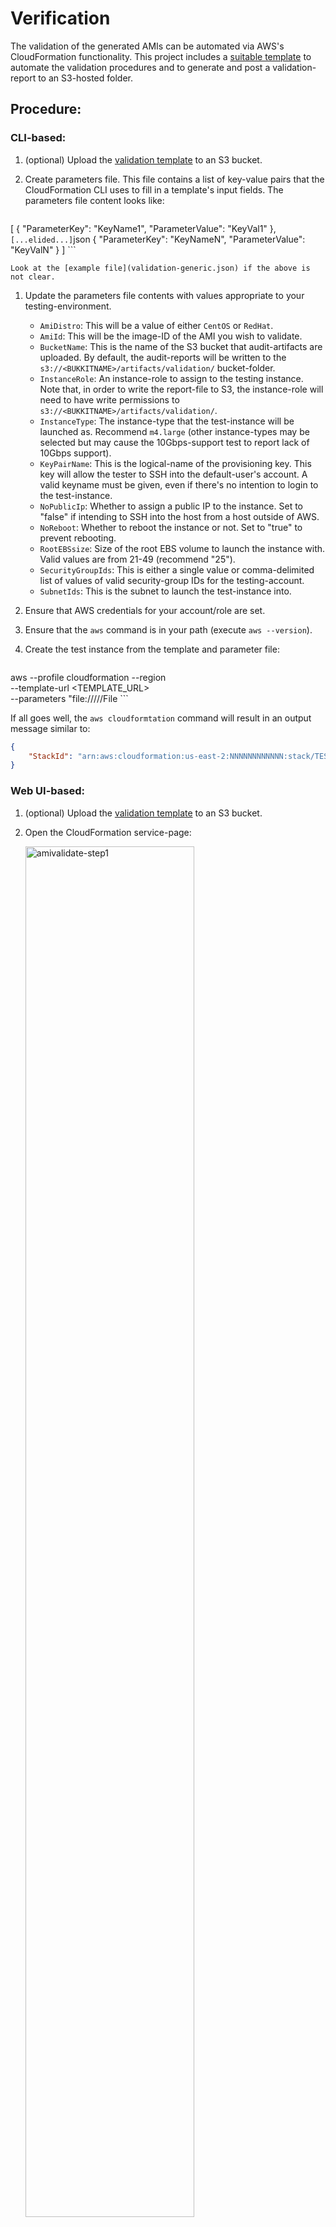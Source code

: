 # Verification

The validation of the generated AMIs can be automated via AWS's CloudFormation functionality. This project includes a [suitable template](ValidationLaunch_el6.tpl.json) to automate the validation procedures and to generate and post a validation-report to an S3-hosted folder.

## Procedure:

### CLI-based:

1. (optional) Upload the [validation template](ValidationLaunch_el6.tpl.json) to an S3 bucket.
1. Create parameters file. This file contains a list of key-value pairs that the CloudFormation CLI uses to fill in a template's input fields. The parameters file content looks like:

    ```json
[
  {
    "ParameterKey": "KeyName1",
    "ParameterValue": "KeyVal1"
  },
    ```
[...elided...]
    ```json
  {
    "ParameterKey": "KeyNameN",
    "ParameterValue": "KeyValN"
  }
]
    ```

    Look at the [example file](validation-generic.json) if the above is not clear.

1. Update the parameters file contents with values appropriate to your testing-environment.

    - `AmiDistro`: This will be a value of either `CentOS` or `RedHat`.
    - `AmiId`: This will be the image-ID of the AMI you wish to validate.
    - `BucketName`: This is the name of the S3 bucket that audit-artifacts are uploaded. By default, the audit-reports will be written to the `s3://<BUKKITNAME>/artifacts/validation/` bucket-folder.
    - `InstanceRole`: An instance-role to assign to the testing instance. Note that, in order to write the report-file to S3, the instance-role will need to have write permissions to `s3://<BUKKITNAME>/artifacts/validation/`.
    - `InstanceType`: The instance-type that the test-instance will be launched as. Recommend `m4.large` (other instance-types may be selected but may cause the 10Gbps-support test to report lack of 10Gbps support).
    - `KeyPairName`: This is the logical-name of the provisioning key. This key will allow the tester to SSH into the default-user's account. A valid keyname must be given, even if there's no intention to login to the test-instance.
    - `NoPublicIp`: Whether to assign a public IP to the instance. Set to "false" if intending to SSH into the host from a host outside of AWS.
    - `NoReboot`: Whether to reboot the instance or not. Set to "true" to prevent rebooting.
    - `RootEBSsize`: Size of the root EBS volume to launch the instance with. Valid values are from 21-49 (recommend "25").
    - `SecurityGroupIds`: This is either a single value or comma-delimited list of values of valid security-group IDs for the testing-account.
    - `SubnetIds`: This is the subnet to launch the test-instance into.

1. Ensure that AWS credentials for your account/role are set.
1. Ensure that the `aws` command is in your path (execute `aws --version`).
1. Create the test instance from the template and parameter file:

    ```bash
aws --profile <PROFILE> cloudformation --region <REGION> \
   --template-url <TEMPLATE_URL> \
   --parameters "file://<PATH>/<to>/<PARAM>/File
    ```

If all goes well, the `aws cloudformtation` command will result in an output message similar to:

```json
{
    "StackId": "arn:aws:cloudformation:us-east-2:NNNNNNNNNNNN:stack/TEST-STDIN/1db002e4-d0dd-1e61-ba4b-05052c82a405"
}
```

### Web UI-based:

1. (optional) Upload the [validation template](ValidationLaunch_el6.tpl.json) to an S3 bucket.
1. Open the CloudFormation service-page:

    <img src="https://cloud.githubusercontent.com/assets/7087031/22160753/0d691844-df15-11e6-92be-37222f280101.png" alt="amivalidate-step1" width="75%" height="75%">

    Then click on the "Create" button.

1. Place the URL to the template in the `Specify an Amazon S3 template URL` box.

    <img src="https://cloud.githubusercontent.com/assets/7087031/22160754/0d6a9b1a-df15-11e6-90fd-594cdaa7a91e.png" alt="amivalidate-step2" width="75%" height="75%">

    Then click on the "Next" button.

1. On the `Specify Details` page:

    <img src="https://cloud.githubusercontent.com/assets/7087031/22161151/295de7da-df17-11e6-9a7a-b55a85777473.png" alt="amivalidate-step3" width="75%" height="75%">

    Ensure that each box contains valid values. Then click on the "Next" button.

1. On the `Options` page:

    <img src="https://cloud.githubusercontent.com/assets/7087031/22160758/0d722e52-df15-11e6-849e-d2633e70b5ff.png" alt="amivalidate-step4" width="75%" height="75%">

   (Optional) Check the `No` radio-box in the `Rollback on failure` section. Doing this should allow you to investigate what went wrong in the instance should the stack-creation fail.

    Then click on the "Next" button.

1. Verify that the data on the `Review` page looks correct:

    <img src="https://cloud.githubusercontent.com/assets/7087031/22160756/0d6c3b0a-df15-11e6-8766-204d2e215a42.png" alt="amivalidate-step5" width="75%" height="75%">

    Then click on the "Next" button. This will cause CloudFormation to attempt assemble your AMI-validation stack.

1. Once CloudFormation kicks off the stack-assembly process, the Web UI will return to the `Stacks` page:

    <img src="https://cloud.githubusercontent.com/assets/7087031/22160757/0d6dd6b8-df15-11e6-8777-c1120c846c02.png" alt="amivalidate-step6" width="75%" height="75%">

    The new stack should show up in either a `CREATE_IN_PROCESS` or `CREATE_COMPLETE` stage.

    Note: If the page renders and your stack does not appear, hit the page-refresh button. 

1. Click on the stack-name if you want to see the details of the stack-creation process:

    <img src="https://cloud.githubusercontent.com/assets/7087031/22160755/0d6c1e5e-df15-11e6-8778-d05fec1ec3ba.png" alt="amivalidate-step7" width="75%" height="75%">

## Results
Allow 3-5 minutes to pass after receiving the StackId (if using the CLI method) or the Web UI shows the stack in `CREATE_COMPLETE` state. Look in `s3://<BUCKET_NAME>/artifacts/validation/` for a new audit file. The audit-file will take a name similar to: `audit_<AMI_ID>-<YYYYMmmDD>.txt` (where `AMI_ID` is the ID of the AMI that was validated and `YYYMmmDD` will be something like `2017Jan11`). The file's contents will be similar to:

```
Check 10Gbps support: Found 10Gbps support
==========
Check EBS-resizing: Root EBS was resized
==========
Check for AWS packages:
   aws-apitools-elb-1.0.35.0-1.0.el6.noarch
   aws-apitools-as-1.0.61.6-1.0.el6.noarch
   aws-amitools-ec2-1.5.7-1.0.el6.noarch
   aws-apitools-common-1.1.0-1.9.el6.noarch
   aws-cfn-bootstrap-1.4-12.7.el6.noarch
   aws-apitools-mon-1.0.20.0-1.0.el6.noarch
   aws-apitools-ec2-1.7.3.0-1.0.el6.noarch
==========
Check AWS CLI version:
   aws-cli/1.11.37 Python/2.6.6 Linux/2.6.32-642.13.1.el6.x86_64 botocore/1.5.0
==========
Check RPM repo-access:
repo id                repo name                                  status
[...elided...]
base                   CentOS-6 - Base                            enabled: 6,696
[...elided...]
epel                   Extra Packages for Enterprise Linux 6 - x8 disabled
[...elided...]
extras                 CentOS-6 - Extras                          enabled:    62
fasttrack              CentOS-6 - fasttrack                       disabled
updates                CentOS-6 - Updates                         enabled:   780
repolist: 7,538
==========
Active swap device(s): 
   /dev/dm-1
==========
Mounted partition for /boot was found
==========
/tmp is mounted from tmpfs
==========
Check booted kernel: 
   Name        : kernel                       Relocations: (not relocatable)
   Version     : 2.6.32                            Vendor: CentOS
   Release     : 642.13.1.el6                  Build Date: Wed 11 Jan 2017 09:23:49 PM UTC
   Install Date: Tue 17 Jan 2017 05:47:30 PM UTC      Build Host: c1bm.rdu2.centos.org
   Group       : System Environment/Kernel     Source RPM: kernel-2.6.32-642.13.1.el6.src.rpm
   Size        : 137370307                        License: GPLv2
   Signature   : RSA/SHA1, Thu 12 Jan 2017 03:47:10 PM UTC, Key ID 0946fca2c105b9de
   Packager    : CentOS BuildSystem <http://bugs.centos.org>
   URL         : http://www.kernel.org/
   Summary     : The Linux kernel
   Description :
   The kernel package contains the Linux kernel (vmlinuz), the core of any
   Linux operating system.  The kernel handles the basic functions
   of the operating system: memory allocation, process allocation, device
   input and output, etc.
==========
Check SELinux mode: Permissive
==========
Check Xen root-dev mapping: enabled
```
